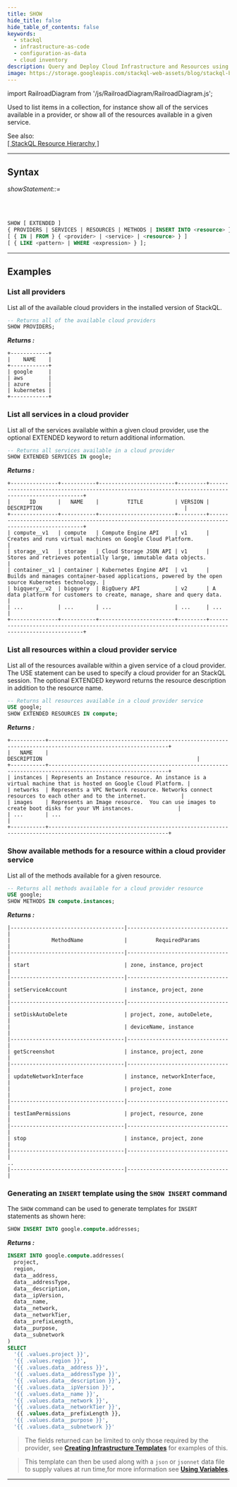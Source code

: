 ```yaml
---
title: SHOW
hide_title: false
hide_table_of_contents: false
keywords:
  - stackql
  - infrastructure-as-code
  - configuration-as-data
  - cloud inventory
description: Query and Deploy Cloud Infrastructure and Resources using SQL
image: https://storage.googleapis.com/stackql-web-assets/blog/stackql-blog-post-featured-image.png
---
```

import RailroadDiagram from '/js/RailroadDiagram/RailroadDiagram.js';

Used to list items in a collection, for instance show all of the services available in a provider, or show all of the resources available in a given service.

See also:  
[[ StackQL Resource Hierarchy ]](/docs/getting-started/resource-hierarchy)

* * * 

## Syntax

*showStatement::=*

<RailroadDiagram 
type="show"
/>

&nbsp;  
&nbsp;  

```sql
SHOW [ EXTENDED ]
{ PROVIDERS | SERVICES | RESOURCES | METHODS | INSERT INTO <resource> }
[ { IN | FROM } { <provider> | <service> | <resource> } ]
[ { LIKE <pattern> | WHERE <expression> } ];
```
* * *

## Examples

### List all providers
List all of the available cloud providers in the installed version of StackQL.
```sql
-- Returns all of the available cloud providers
SHOW PROVIDERS;
```
*__Returns :__*

    +------------+
    |    NAME    |
    +------------+
    | google     |
    | aws        |
    | azure      |
    | kubernetes |
    +------------+

### List all services in a cloud provider
List all of the services available within a given cloud provider, use the optional EXTENDED keyword to return additional information.
```sql
-- Returns all services available in a cloud provider
SHOW EXTENDED SERVICES IN google;
```
*__Returns :__*  

    +---------------+-----------+------------------------+---------+----------------------------------------------------------------------------------------------------+
    |      ID       |   NAME    |         TITLE          | VERSION |                                            DESCRIPTION                                             |
    +---------------+-----------+------------------------+---------+----------------------------------------------------------------------------------------------------+
    | compute__v1   | compute   | Compute Engine API     | v1      | Creates and runs virtual machines on Google Cloud Platform.                                        |
    | storage__v1   | storage   | Cloud Storage JSON API | v1      | Stores and retrieves potentially large, immutable data objects.                                    |
    | container__v1 | container | Kubernetes Engine API  | v1      | Builds and manages container-based applications, powered by the open source Kubernetes technology. |
    | bigquery__v2  | bigquery  | BigQuery API           | v2      | A data platform for customers to create, manage, share and query data.                             |
    | ...           | ...       | ...                    | ...     | ...                                                                                                |
    +---------------+-----------+------------------------+---------+----------------------------------------------------------------------------------------------------+



### List all resources within a cloud provider service
List all of the resources available within a given service of a cloud provider.  The USE statement can be used to specify a cloud provider for an StackQL session.  The optional EXTENDED keyword returns the resource description in addition to the resource name.
```sql
-- Returns all resources available in a cloud provider service
USE google;
SHOW EXTENDED RESOURCES IN compute;
```
*__Returns :__*  

    +-----------+------------------------------------------------------------------------------------------------------------+
    |   NAME    |                                                DESCRIPTION                                                 |
    +-----------+------------------------------------------------------------------------------------------------------------+
    | instances | Represents an Instance resource. An instance is a virtual machine that is hosted on Google Cloud Platform. |
    | networks  | Represents a VPC Network resource. Networks connect resources to each other and to the internet.           |
    | images    | Represents an Image resource.  You can use images to create boot disks for your VM instances.              |
    | ...       | ...                                                                                                        |
    +-----------+------------------------------------------------------------------------------------------------------------+

### Show available methods for a resource within a cloud provider service
List all of the methods available for a given resource.
```sql
-- Returns all methods available for a cloud provider resource
USE google;
SHOW METHODS IN compute.instances;
```
*__Returns :__*  

    |------------------------------------|--------------------------------|
    |             MethodName             |         RequiredParams         |
    |------------------------------------|--------------------------------|
    | start                              | zone, instance, project        |
    |------------------------------------|--------------------------------|
    | setServiceAccount                  | instance, project, zone        |
    |------------------------------------|--------------------------------|
    | setDiskAutoDelete                  | project, zone, autoDelete,     |
    |                                    | deviceName, instance           |
    |------------------------------------|--------------------------------|
    | getScreenshot                      | instance, project, zone        |
    |------------------------------------|--------------------------------|
    | updateNetworkInterface             | instance, networkInterface,    |
    |                                    | project, zone                  |
    |------------------------------------|--------------------------------|
    | testIamPermissions                 | project, resource, zone        |
    |------------------------------------|--------------------------------|
    | stop                               | instance, project, zone        |
    |------------------------------------|--------------------------------|
    ..
    |------------------------------------|--------------------------------|

### Generating an `INSERT` template using the `SHOW INSERT` command

The `SHOW` command can be used to generate templates for `INSERT` statements as shown here:

```sql
SHOW INSERT INTO google.compute.addresses;
```
*__Returns :__*  

```sql
INSERT INTO google.compute.addresses(
  project,
  region,
  data__address,
  data__addressType,
  data__description,
  data__ipVersion,
  data__name,
  data__network,
  data__networkTier,
  data__prefixLength,
  data__purpose,
  data__subnetwork
)
SELECT
  '{{ .values.project }}',
  '{{ .values.region }}',
  '{{ .values.data__address }}',
  '{{ .values.data__addressType }}',
  '{{ .values.data__description }}',
  '{{ .values.data__ipVersion }}',
  '{{ .values.data__name }}',
  '{{ .values.data__network }}',
  '{{ .values.data__networkTier }}',
   {{ .values.data__prefixLength }},
  '{{ .values.data__purpose }}',
  '{{ .values.data__subnetwork }}'
```

> The fields returned can be limited to only those required by the provider, see [__Creating Infrastructure Templates__](/docs/getting-started/templating) for examples of this.

> This template can then be used along with a `json` or `jsonnet` data file to supply values at run time,for more information see [__Using Variables__](/docs/getting-started/variables).

* * * 